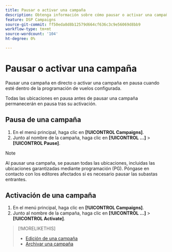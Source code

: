 ```yaml
---
title: Pausar o activar una campaña
description: Obtenga información sobre cómo pausar o activar una campaña en directo.
feature: DSP Campaigns
source-git-commit: ff50eda8d8b12579d664cf636c3c9e56069d8bb9
workflow-type: tm+mt
source-wordcount: '104'
ht-degree: 0%

---
```


# Pausar o activar una campaña

Pausar una campaña en directo o activar una campaña en pausa cuando esté dentro de la programación de vuelos configurada.

Todas las ubicaciones en pausa antes de pausar una campaña permanecerán en pausa tras su activación.

## Pausa de una campaña

1. En el menú principal, haga clic en **[!UICONTROL Campaigns]**.
1. Junto al nombre de la campaña, haga clic en  **[!UICONTROL ...]** > **[!UICONTROL Pause]**.

>[!NOTE]
>
>Al pausar una campaña, se pausan todas las ubicaciones, incluidas las ubicaciones garantizadas mediante programación (PG). Póngase en contacto con los editores afectados si es necesario pausar las subastas entrantes.

## Activación de una campaña

1. En el menú principal, haga clic en **[!UICONTROL Campaigns]**.
1. Junto al nombre de la campaña, haga clic en  **[!UICONTROL ...]** > **[!UICONTROL Activate]**.

>[!MORELIKETHIS]
>
>* [Edición de una campaña](campaign-edit.md)
>* [Archivar una campaña](campaign-archive-unarchive.md)

